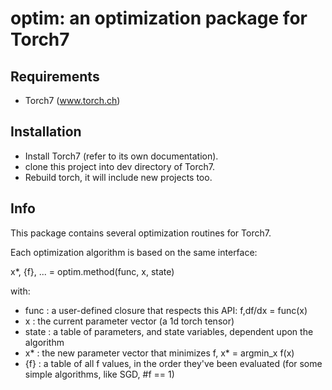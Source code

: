 # optim: an optimization package for Torch7

## Requirements

* Torch7 (www.torch.ch)

## Installation

* Install Torch7 (refer to its own documentation).
* clone this project into dev directory of Torch7.
* Rebuild torch, it will include new projects too.

## Info

This package contains several optimization routines for Torch7.

Each optimization algorithm is based on the same interface:

x*, {f}, ... = optim.method(func, x, state)

with:

* func  : a user-defined closure that respects this API: f,df/dx = func(x)
* x     : the current parameter vector (a 1d torch tensor)
* state : a table of parameters, and state variables, dependent upon the algorithm
* x*    : the new parameter vector that minimizes f, x* = argmin_x f(x)
* {f}   : a table of all f values, in the order they've been evaluated
          (for some simple algorithms, like SGD, #f == 1)
